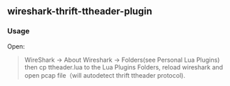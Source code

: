 ## wireshark-thrift-ttheader-plugin

### Usage

Open:
> WireShark -> About Wireshark -> Folders(see Personal Lua Plugins) then cp ttheader.lua to the Lua Plugins Folders, reload wireshark and open pcap file（will autodetect thrift ttheader protocol).
